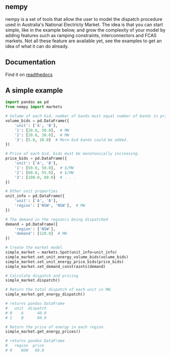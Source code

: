 ## nempy
nempy is a set of tools that allow the user to model the dispatch procedure used in Australia's National Electricty 
Market. The idea is that you can start simple, like in the example below, and grow the complexity of your model by adding 
features such as ramping constraints, interconnectors and FCAS markets. Not all these feature are available yet, see 
the examples to get an idea of what it can do already.

## Documentation
Find it on [readthedocs](https://nempy.readthedocs.io/en/latest/)

## A simple example
```python
import pandas as pd
from nempy import markets

# Volume of each bid, number of bands must equal number of bands in price_bids.
volume_bids = pd.DataFrame({
    'unit': ['A', 'B'],
    '1': [20.0, 50.0],  # MW
    '2': [20.0, 30.0],  # MW
    '3': [5.0, 10.0]  # More bid bands could be added.
})

# Price of each bid, bids must be monotonically increasing.
price_bids = pd.DataFrame({
    'unit': ['A', 'B'],
    '1': [50.0, 50.0],  # $/MW
    '2': [60.0, 55.0],  # $/MW
    '3': [100.0, 80.0]  # . . .
})

# Other unit properties
unit_info = pd.DataFrame({
    'unit': ['A', 'B'],
    'region': ['NSW', 'NSW'],  # MW
})

# The demand in the region\s being dispatched
demand = pd.DataFrame({
    'region': ['NSW'],
    'demand': [120.0]  # MW
})

# Create the market model
simple_market = markets.Spot(unit_info=unit_info)
simple_market.set_unit_energy_volume_bids(volume_bids)
simple_market.set_unit_energy_price_bids(price_bids)
simple_market.set_demand_constraints(demand)

# Calculate dispatch and pricing
simple_market.dispatch()

# Return the total dispatch of each unit in MW.
simple_market.get_energy_dispatch()

# returns pandas DataFrame
#   unit  dispatch
# 0    A      40.0
# 1    B      80.0

# Return the price of energy in each region.
simple_market.get_energy_prices()

# returns pandas DataFrame
#   region  price
# 0    NSW   60.0
```
